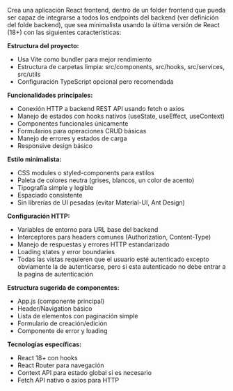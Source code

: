 Crea una aplicación React frontend, dentro de un folder frontend que pueda ser capaz de integrarse a todos los endpoints del backend (ver definición del folde backend), que sea minimalista usando la última versión de React (18+) con las siguientes características:

**Estructura del proyecto:**

- Usa Vite como bundler para mejor rendimiento
- Estructura de carpetas limpia: src/components, src/hooks, src/services, src/utils
- Configuración TypeScript opcional pero recomendada

**Funcionalidades principales:**

- Conexión HTTP a backend REST API usando fetch o axios
- Manejo de estados con hooks nativos (useState, useEffect, useContext)
- Componentes funcionales únicamente
- Formularios para operaciones CRUD básicas
- Manejo de errores y estados de carga
- Responsive design básico

**Estilo minimalista:**

- CSS modules o styled-components para estilos
- Paleta de colores neutra (grises, blancos, un color de acento)
- Tipografía simple y legible
- Espaciado consistente
- Sin librerías de UI pesadas (evitar Material-UI, Ant Design)

**Configuración HTTP:**

- Variables de entorno para URL base del backend
- Interceptores para headers comunes (Authorization, Content-Type)
- Manejo de respuestas y errores HTTP estandarizado
- Loading states y error boundaries
- Todas las vistas requieren que el usuario esté autenticado excepto obviamente la de autenticarse, pero si esta autenticado no debe entrar a la pagina de autenticación

**Estructura sugerida de componentes:**

- App.js (componente principal)
- Header/Navigation básico
- Lista de elementos con paginación simple
- Formulario de creación/edición
- Componente de error y loading

**Tecnologías específicas:**

- React 18+ con hooks
- React Router para navegación
- Context API para estado global si es necesario
- Fetch API nativo o axios para HTTP



